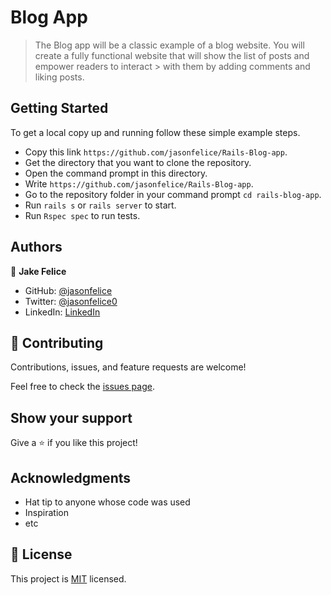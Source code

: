 # Blog App
> The Blog app will be a classic example of a blog website. You will create a fully functional website that will show the list of posts and empower readers to interact > with them by adding comments and liking posts.

## Getting Started
To get a local copy up and running follow these simple example steps.

- Copy this link `https://github.com/jasonfelice/Rails-Blog-app`.
- Get the directory that you want to clone the repository.
- Open the command prompt in this directory.
- Write `https://github.com/jasonfelice/Rails-Blog-app`.
- Go to the repository folder in your command prompt `cd rails-blog-app`.
- Run `rails s` or `rails server` to start.
- Run `Rspec spec` to run tests.

## Authors
👤 **Jake Felice**

- GitHub: [@jasonfelice](https://github.com/jasonfelice)
- Twitter: [@jasonfelice0](https://twitter.com/jasonfelice0)
- LinkedIn: [LinkedIn](https://www.linkedin.com/in/jason-felice-11a5a622b/)

## 🤝 Contributing

Contributions, issues, and feature requests are welcome!

Feel free to check the [issues page](../../issues/).

## Show your support

Give a ⭐️ if you like this project!

## Acknowledgments

- Hat tip to anyone whose code was used
- Inspiration
- etc

## 📝 License

This project is [MIT](./MIT.md) licensed.
